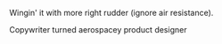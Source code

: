 Wingin' it with more right rudder (ignore air resistance).

Copywriter turned aerospacey product designer
